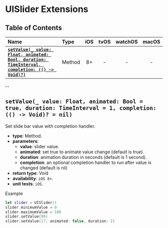 # UISlider Extensions

## Table of Contents

| Name | Type | iOS | tvOS | watchOS | macOS |
|:--- | :--- | :---: | :---: | :---: | :---: |
| [**`setValue(_ value: Float, animated: Bool, duration: TimeInterval, completion: (() -> Void)?)`**](#setvalue_-value-float-animated-bool--true-duration-timeinterval--1-completion----void--nil) | Method | 8+ | - | - | - |


--


## `setValue(_ value: Float, animated: Bool = true, duration: TimeInterval = 1, completion: (() -> Void)? = nil)`
Set slide bar value with completion handler.

- **type**: Method.
- **parameters**:
    - **value**: slider value.
    - **animated**: set true to animate value change (default is true).
    - **duration**: animation duration in seconds (default is 1 second).
    - **completion**: an optional completion handler to run after value is changed (default is nil)
- **return type**: Void
- **availability**: `iOS 8+`.
- **unit tests**: `iOS`.

Example

```swift
let slider = UISlider()
slider.minimumValue = 0
slider.maximumValue = 100
slider.setValue(99)
slider.setValue(17, animated: false, duration: 2)
```
